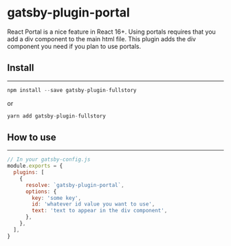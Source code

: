 # gatsby-plugin-portal

React Portal is a nice feature in React 16+. Using portals requires that you add a div component to the main html file. This plugin adds the div component you need if you plan to use portals.

## Install
---
```javascript
npm install --save gatsby-plugin-fullstory
```

or 

```javascript
yarn add gatsby-plugin-fullstory
```

## How to use
---
```javascript
// In your gatsby-config.js
module.exports = {
  plugins: [
    {
      resolve: `gatsby-plugin-portal`,
      options: {
        key: 'some key',
        id: 'whatever id value you want to use',
        text: 'text to appear in the div component',
      },
    },
  ],
}
```

